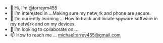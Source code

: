 - 👋 Hi, I’m @torreym455
- 👀 I’m interested in ...Making sure my netw;rk and phone are secure. 
- 🌱 I’m currently learning ... How to track and locate spyware software in my netw[rk and on my devices. 
- 💞️ I’m looking to collaborate on ...
- 📫 How to reach me ... michaeltorrey455@gmail.com

<!---
torreym455/torreym455 is a ✨ special ✨ repository because its `README.md` (this file) appears on your GitHub profile.
You can click the Preview link to take a look at your changes.
--->
